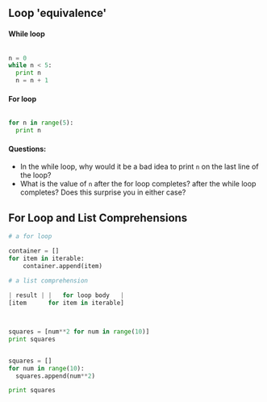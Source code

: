 ## Loop 'equivalence'

#### While loop

````python

n = 0
while n < 5:
  print n
  n = n + 1
````

#### For loop


````python

for n in range(5):
  print n

````

#### Questions:
+ In the while loop, why would it be a bad idea to print `n` on the last line of the loop?
+ What is the value of `n` after the for loop completes? after the while loop completes? Does this surprise you in either case?

## For Loop and List Comprehensions

````python 
# a for loop

container = []
for item in iterable:
    container.append(item)
    
# a list comprehension

| result | |   for loop body   |
[item      for item in iterable]



````

````python

squares = [num**2 for num in range(10)]
print squares
````

````python

squares = []
for num in range(10):
  squares.append(num**2)

print squares
````
